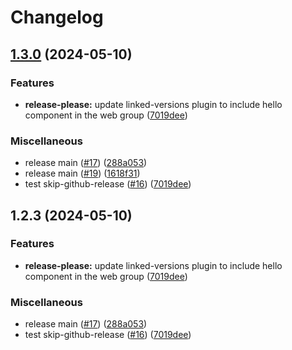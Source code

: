 # Changelog

## [1.3.0](https://github.com/cmmmli/monorepo-release-test/compare/hello-v1.2.3...hello-v1.3.0) (2024-05-10)


### Features

* **release-please:** update linked-versions plugin to include hello component in the web group ([7019dee](https://github.com/cmmmli/monorepo-release-test/commit/7019deedf6325123e7e115303f2370914ba85180))


### Miscellaneous

* release main ([#17](https://github.com/cmmmli/monorepo-release-test/issues/17)) ([288a053](https://github.com/cmmmli/monorepo-release-test/commit/288a0533ac0ddef2da09cbd3b8e954aad2c07042))
* release main ([#19](https://github.com/cmmmli/monorepo-release-test/issues/19)) ([1618f31](https://github.com/cmmmli/monorepo-release-test/commit/1618f31dee178d425f001a2170346792bcaeec3c))
* test skip-github-release ([#16](https://github.com/cmmmli/monorepo-release-test/issues/16)) ([7019dee](https://github.com/cmmmli/monorepo-release-test/commit/7019deedf6325123e7e115303f2370914ba85180))

## 1.2.3 (2024-05-10)


### Features

* **release-please:** update linked-versions plugin to include hello component in the web group ([7019dee](https://github.com/cmmmli/monorepo-release-test/commit/7019deedf6325123e7e115303f2370914ba85180))


### Miscellaneous

* release main ([#17](https://github.com/cmmmli/monorepo-release-test/issues/17)) ([288a053](https://github.com/cmmmli/monorepo-release-test/commit/288a0533ac0ddef2da09cbd3b8e954aad2c07042))
* test skip-github-release ([#16](https://github.com/cmmmli/monorepo-release-test/issues/16)) ([7019dee](https://github.com/cmmmli/monorepo-release-test/commit/7019deedf6325123e7e115303f2370914ba85180))
